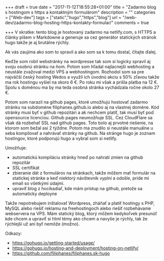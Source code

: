 +++
draft = true
date = "2017-11-12T18:55:28+01:00"
title = "Zadarmo blog s hostingom s https a kontaktným formulárom"
description = ""
categories = ["Web-dev"]
tags = ["static","hugo","https","blog"]
url = "/web-dev/zadarmo-blog-hosting-https-kontakty-formular/"
comments = true

+++
V skratke: tento blog je hostovaný zadarmo na netlify.com, s HTTPS a články píšem v Markdowne a generuje sa cez generátor statických stránok hugo takže je aj brutálne rýchly.

Ak vás zaujíma ako som to spravil a ako som sa k tomu dostal, čítajte ďalej.

Keďže som robil webstránky na wordpresse tak som si logicky spravil aj svoju osobnú stránku na ňom.
Potom som hľadal najlacnejší webhosting a neustále zvažoval medzi VPS a webhostingom.
Rozhodol som sa pre najväčší český hosting Wedos a využil ich úvodnú akciu s 50% zľavou takže ma rok hostingu vyšiel na skoro 6 €. Po roku mi však a prišla platba na 12 €.
Spolu s doménou ma by ma teda osobná stránka vychádzala ročne okolo 27 €.

Potom som narazil na github pages, ktoré umožňujú hostovať zadarmo stránku na subdoméne filiphanes.github.io alebo aj na vlastnej doméne. Kód stránky musí byť v github repozitári a ak nechcem platiť, tak musí byť pod opensource licenciou. Github pages neumožňuje SSL. Cez CloudFlare sa však dá rozbehať SSL nad github pages. Toto bolo aj prvotné riešenie, na ktorom som bežal asi 2 týždne. Potom ma znudilo si neustále manuálne u seba kompilovať a nahrávať stránky na github. Na stránge hugo je zoznam hostingov, ktoré podporujú hugo a vybral som si netlify.

Umožňuje:

 - automatickú kompiláciu stránky hneď po nahratí zmien na github repozitár
 - SSL certifikát
 - zbieranie dát z formulárov na stránkach, takže môžem mať formulár na statickej stránke a keď niektorý návštevník vyplní a odošle, príde mi email so všetkými údajmi.
 - upraviť blog z hocikadiaľ, kde mám prístup na github, pretože sa automaticky deployne

Takže nepotrebujem inštalovať Wordpress, zháňať a platiť hostingy s PHP, MySQL alebo riešiť reklamu na freehostingoch alebo riešiť rozbehávanie webservera na VPS. Mám statický blog, ktorý môžem kedykoľvek presunúť kde chcem a upraviť si html témy ako chcem a navyše je rýchly, tak že rýchlejší už ani byť nemôže (možno).

Odkazy:

 - https://gohugo.io/getting-started/usage/
 - https://gohugo.io/hosting-and-deployment/hosting-on-netlify/
 - https://github.com/filiphanes/filiphanes.sk-hugo
